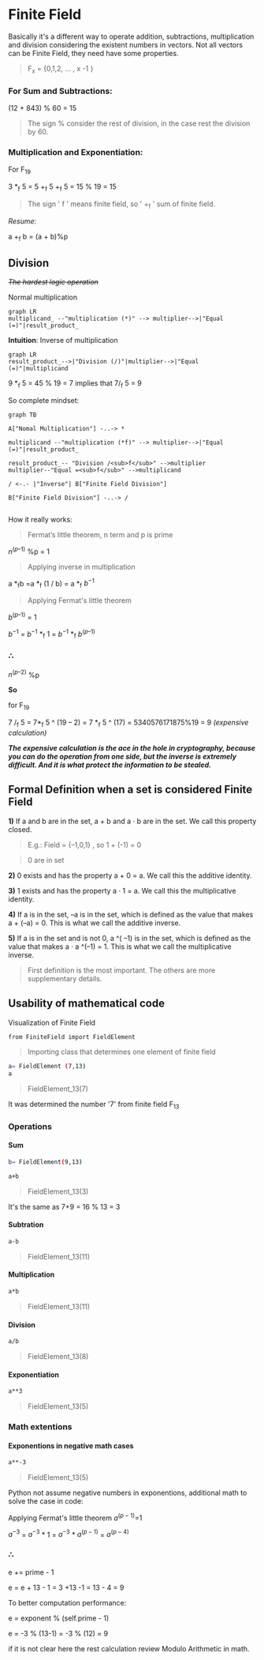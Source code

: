 # Finite Field

Basically it's a different way to operate addition, subtractions, multiplication and division considering the existent numbers in vectors. Not all vectors can be Finite Field, they need have some properties. 

> F<sub>x</sub>  = {0,1,2, ... , x -1 } 

### For **Sum** and **Subtractions**:

(12 + 843) % 60 = 15

> The sign % consider the rest of division, in the case rest the division by 60. 

### **Multiplication** and **Exponentiation**:

For F<sub>19</sub>   

3 *<sub>f</sub> 5 = 5 +<sub>f</sub> 5 +<sub>f</sub>  5 = 15 % 19 = 15

> The sign ' f ' means finite field, so ' +<sub>f</sub> ' sum of finite field.


*Resume*: 

  a +<sub>f</sub> b = (a + b)%p

## Division
~~*The hardest logic operation*~~

Normal multiplication

```mermaid 
graph LR 
multiplicand_ --"multiplication (*)" --> multiplier-->|"Equal (=)"|result_product_ 

```

**Intuition**: Inverse of multiplication

```mermaid 
graph LR 
result_product_-->|"Division (/)"|multiplier-->|"Equal (=)"|multiplicand 

```

9 *<sub>f</sub> 5 =  45 % 19  = 7     implies that     7/<sub>f</sub> 5 = 9 

So complete mindset:

```mermaid 
graph TB 

A["Nomal Multiplication"] -..-> *

multiplicand --"multiplication (*f)" --> multiplier-->|"Equal (=)"|result_product_ 

result_product_-- "Division /<sub>f</sub>" -->multiplier
multiplier--"Equal =<sub>f</sub>" -->multiplicand

/ <-.- |"Inverse"| B["Finite Field Division"]

B["Finite Field Division"] -..-> /


```


How it really works:

> Fermat’s little theorem, n term and p is prime

$n^{(p–1)}$ %p = 1


> Applying inverse in multiplication

a *<sub>f</sub>b =a *<sub>f</sub> (1 / b) = a *<sub>f</sub> $b^{-1}$

> Applying Fermat's little theorem

$b^{(p–1)}$ = 1

$b^{-1}$ = $b^{-1}$ *<sub>f</sub> 1 = $b^{-1}$ *<sub>f</sub> $b^{(p–1)}$

### ∴

$n^{(p–2)}$ %p


**So**

for F<sub>19</sub>

7 /<sub>f</sub> 5 = 7*<sub>f</sub> 5 ^ (19 – 2) = 7 *<sub>f</sub> 5  ^ (17) = 5340576171875%19 = 9   *(expensive calculation)*

***The expensive calculation is the ace in the hole in cryptography, because you can do the operation from one side, but the inverse is extremely difficult. And it is what protect the information to be stealed.***


## Formal Definition when a set is considered Finite Field

**1)** If a and b are in the set, a + b and a ⋅ b are in the set. We call this property closed. 

> E.g.: Field =  {–1,0,1} , so 1 + (-1) = 0  

> 0 are in set

**2)** 0 exists and has the property a + 0 = a. We call this the additive identity. 

**3)**  1 exists and has the property a ⋅ 1 = a. We call this the multiplicative identity. 

**4)** If a is in the set, –a is in the set, which is defined as the value that makes a + (–a) = 0. This is what we call the additive inverse.

**5)** If a is in the set and is not 0, a ^( –1) is in the set, which is defined as the value that makes a ⋅ a ^(–1) = 1. This is what we call the multiplicative inverse.   

>  First definition is the most important. The others are more supplementary details.

## Usability of mathematical code

Visualization of Finite Field

```bash
from FiniteField import FieldElement
```
> Importing class that determines one element of finite field

```bash
a= FieldElement (7,13)
a
```
> FieldElement_13(7)

It was determined the number '7' from finite field F<sub>13</sub>

### Operations

#### Sum

```bash
b= FieldElement(9,13) 

a+b
```

> FieldElement_13(3)

It's the same as 7+9 = 16 % 13 = 3

#### Subtration

```bash
a-b
```

>FieldElement_13(11) 

#### Multiplication

```bash
a*b
```

> FieldElement_13(11) 

#### Division

```bash
a/b
```

> FieldElement_13(8) 

#### Exponentiation

```bash
a**3
```

> FieldElement_13(5) 

### Math extentions

#### Exponentions in negative math cases

```bash
a**-3
```

> FieldElement_13(5) 

Python not assume negative numbers in exponentions, additional math to solve the case in code: 

Applying Fermat's little theorem $a^{(p-1)}$=1


$a^{-3}$ = $a^{-3}$ * 1 = $a^{-3}$ * $a^{(p-1)}$ = $a^{(p-4)}$

### ∴

e += prime - 1

e = e + 13 - 1 = 3 +13 -1 = 13 - 4 = 9

To better computation performance: 


e = exponent % (self.prime - 1)

e = -3 % (13-1) = -3 % (12) = 9  

if it is not clear here the rest calculation review Modulo Arithmetic in math.





